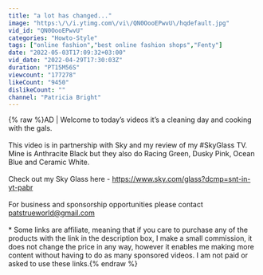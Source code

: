 ```yaml
---
title: "a lot has changed..."
image: "https:\/\/i.ytimg.com\/vi\/QN0OooEPwvU\/hqdefault.jpg"
vid_id: "QN0OooEPwvU"
categories: "Howto-Style"
tags: ["online fashion","best online fashion shops","Fenty"]
date: "2022-05-03T17:09:32+03:00"
vid_date: "2022-04-29T17:30:03Z"
duration: "PT15M56S"
viewcount: "177278"
likeCount: "9450"
dislikeCount: ""
channel: "Patricia Bright"
---
```

{% raw %}AD | Welcome to today’s videos it’s a cleaning day and cooking with the gals.<br /><br />This video is in partnership with Sky and my review of my #SkyGlass TV. Mine is Anthracite Black but they also do Racing Green, Dusky Pink, Ocean Blue and Ceramic White.<br /><br />Check out my Sky Glass here - <a rel="nofollow" target="blank" href="https://www.sky.com/glass?dcmp=snt-in-yt-pabr">https://www.sky.com/glass?dcmp=snt-in-yt-pabr</a><br /><br />For business and sponsorship opportunities please contact patstrueworld@gmail.com<br /><br />* Some links are affiliate, meaning that if you care to purchase any of the products with the link in the description box, I make a small commission, it does not change the price in any way, however it enables me making more content without having to do as many sponsored videos. I am not paid or asked  to use these links.{% endraw %}
